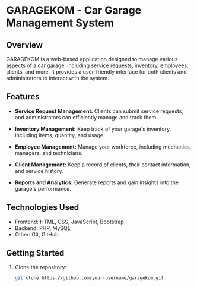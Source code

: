 # GARAGEKOM - Car Garage Management System

## Overview

GARAGEKOM is a web-based application designed to manage various aspects of a car garage, including service requests, inventory, employees, clients, and more. It provides a user-friendly interface for both clients and administrators to interact with the system.

## Features

- **Service Request Management:** Clients can submit service requests, and administrators can efficiently manage and track them.

- **Inventory Management:** Keep track of your garage's inventory, including items, quantity, and usage.

- **Employee Management:** Manage your workforce, including mechanics, managers, and technicians.

- **Client Management:** Keep a record of clients, their contact information, and service history.

- **Reports and Analytics:** Generate reports and gain insights into the garage's performance.

## Technologies Used

- Frontend: HTML, CSS, JavaScript, Bootstrap
- Backend: PHP, MySQL
- Other: Git, GitHub

## Getting Started

1. Clone the repository:

   ```bash
   git clone https://github.com/your-username/garagekom.git
